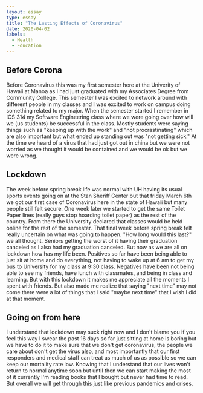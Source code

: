 ```yaml
---
layout: essay
type: essay
title: "The Lasting Effects of Coronavirus"
date: 2020-04-02
labels:
  - Health
  - Education
---
```


## Before Corona

Before Coronavirus this was my first semester here at the Univerity of Hawaii at Manoa as I had just graduated with my Associates Degree from Community College. This semester I was excited to network around with different people in my classes and I was excited to work on campus doing something related to my major. When the semester started I remember in ICS 314 my Software Engineering class where we were going over how will we (us students) be successful in the class. Mostly students were saying things such as "keeping up with the work" and "not procrastinating" which are also important but what ended up standing out was "not getting sick." At the time we heard of a virus that had just got out in china but we were not worried as we thought it would be contained and we would be ok but we were wrong.

## Lockdown

The week before spring break life was normal with UH having its usual sports events going on at the Stan Sheriff Center but that friday March 6th we got our first case of Coronavirus here in the state of Hawaii but many people still felt secure. One week later we started to get the same Toilet Paper lines (really guys stop hoarding toilet paper) as the rest of the country. From there the University declared that classes would be held online for the rest of the semester. That final week before spring break felt really uncertain on what was going to happen. "How long would this last?" we all thought. Seniors getting the worst of it having their graduation canceled as I also had my graduation canceled. But now as we are all on lockdown how has my life been. Positives so far have been being able to just sit at home and do everything, not having to wake up at 6 am to get my bus to University for my class at 9:30 class. Negatives have been not being able to see my friends, have lunch with classmates, and being in class and learning. But with this lockdown it makes me appreciate all the moments I spent with friends. But also made me realize that saying "next time" may not come there were a lot of things that I said "maybe next time" that I wish I did at that moment. 

## Going on from here

 I understand that lockdown may suck right now and I don't blame you if you feel this way I swear the past 16 days so far just sitting at home is boring but we have to do it to make sure that we don't get coronavirus, the people we care about don't get the virus also, and most importantly that our first responders and medical staff can treat as much of us as possible so we can keep our mortality rate low. Knowing that I understand that our lives won't return to normal anytime soon but until then we can start making the most of it currently I'm reading books that I bought but never had time to read. But overall we will get through this just like previous pandemics and crises. 
